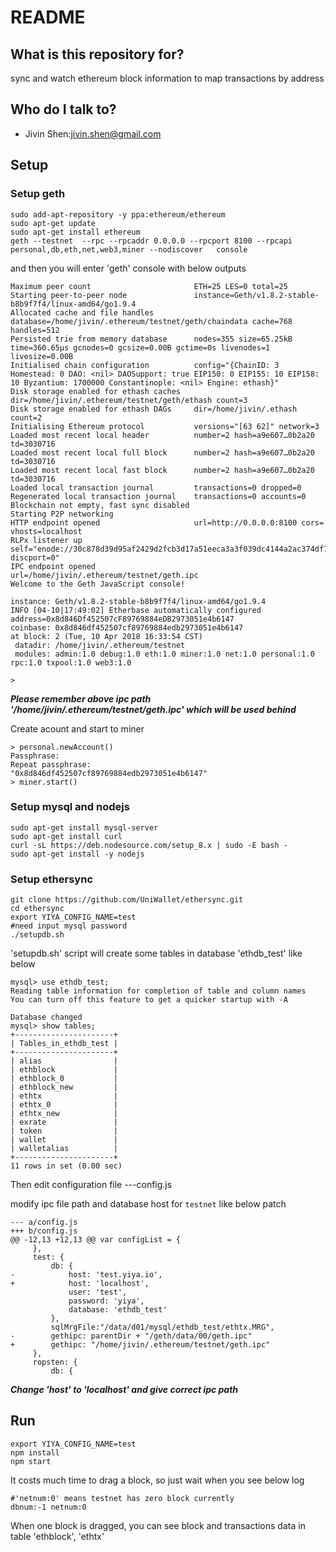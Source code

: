 # README #
## What is this repository for? ##

sync and watch ethereum block information to map transactions by address

## Who do I talk to? ##

* Jivin Shen:jivin.shen@gmail.com

## Setup ##
### Setup geth ###
```
sudo add-apt-repository -y ppa:ethereum/ethereum
sudo apt-get update
sudo apt-get install ethereum
geth --testnet  --rpc --rpcaddr 0.0.0.0 --rpcport 8100 --rpcapi personal,db,eth,net,web3,miner --nodiscover   console
```
and then you will enter 'geth' console with below outputs
```
Maximum peer count                       ETH=25 LES=0 total=25
Starting peer-to-peer node               instance=Geth/v1.8.2-stable-b8b9f7f4/linux-amd64/go1.9.4
Allocated cache and file handles         database=/home/jivin/.ethereum/testnet/geth/chaindata cache=768 handles=512
Persisted trie from memory database      nodes=355 size=65.25kB time=360.65µs gcnodes=0 gcsize=0.00B gctime=0s livenodes=1 livesize=0.00B
Initialised chain configuration          config="{ChainID: 3 Homestead: 0 DAO: <nil> DAOSupport: true EIP150: 0 EIP155: 10 EIP158: 10 Byzantium: 1700000 Constantinople: <nil> Engine: ethash}"
Disk storage enabled for ethash caches   dir=/home/jivin/.ethereum/testnet/geth/ethash count=3
Disk storage enabled for ethash DAGs     dir=/home/jivin/.ethash                       count=2
Initialising Ethereum protocol           versions="[63 62]" network=3
Loaded most recent local header          number=2 hash=a9e607…0b2a20 td=3030716
Loaded most recent local full block      number=2 hash=a9e607…0b2a20 td=3030716
Loaded most recent local fast block      number=2 hash=a9e607…0b2a20 td=3030716
Loaded local transaction journal         transactions=0 dropped=0
Regenerated local transaction journal    transactions=0 accounts=0
Blockchain not empty, fast sync disabled 
Starting P2P networking 
HTTP endpoint opened                     url=http://0.0.0.0:8100 cors= vhosts=localhost
RLPx listener up                         self="enode://30c878d39d95af2429d2fcb3d17a51eeca3a3f039dc4144a2ac374df7c9ef4c4dbed7ce624c43bfbc208d119f0a6f6f566f3afeddf5f61418ccecd7d08397f36@[::]:30303?discport=0"
IPC endpoint opened                      url=/home/jivin/.ethereum/testnet/geth.ipc
Welcome to the Geth JavaScript console!

instance: Geth/v1.8.2-stable-b8b9f7f4/linux-amd64/go1.9.4
INFO [04-10|17:49:02] Etherbase automatically configured       address=0x8d846Df452507cF89769884eDB2973051e4b6147
coinbase: 0x8d846df452507cf89769884edb2973051e4b6147
at block: 2 (Tue, 10 Apr 2018 16:33:54 CST)
 datadir: /home/jivin/.ethereum/testnet
 modules: admin:1.0 debug:1.0 eth:1.0 miner:1.0 net:1.0 personal:1.0 rpc:1.0 txpool:1.0 web3:1.0

> 
```
_**Please remember above ipc path '/home/jivin/.ethereum/testnet/geth.ipc' which will be used behind**_

Create acount and start to miner
```
﻿> personal.newAccount()
Passphrase: 
Repeat passphrase: 
"0x8d846df452507cf89769884edb2973051e4b6147"
> miner.start()
```
### Setup mysql and nodejs ###

```
sudo apt-get install mysql-server
sudo apt-get install curl
curl -sL https://deb.nodesource.com/setup_8.x | sudo -E bash -
sudo apt-get install -y nodejs
```
### Setup ethersync ###

````
git clone https://github.com/UniWallet/ethersync.git
cd ethersync
export YIYA_CONFIG_NAME=test
#need input mysql password
./setupdb.sh
````
'setupdb.sh' script will create some tables in database 'ethdb_test' like below

```
mysql> use ethdb_test;
Reading table information for completion of table and column names
You can turn off this feature to get a quicker startup with -A

Database changed
mysql> show tables;
+----------------------+
| Tables_in_ethdb_test |
+----------------------+
| alias                |
| ethblock             |
| ethblock_0           |
| ethblock_new         |
| ethtx                |
| ethtx_0              |
| ethtx_new            |
| exrate               |
| token                |
| wallet               |
| walletalias          |
+----------------------+
11 rows in set (0.00 sec)

```
Then edit configuration file ---config.js

modify ipc file path and database host for `testnet` like below patch

```
﻿--- a/config.js
+++ b/config.js
@@ -12,13 +12,13 @@ var configList = {
     },
     test: {
         db: {
-            host: 'test.yiya.io',
+            host: 'localhost',
             user: 'test',
             password: 'yiya',
             database: 'ethdb_test'
         },
         sqlMrgFile:"/data/d01/mysql/ethdb_test/ethtx.MRG",
-        gethipc: parentDir + "/geth/data/00/geth.ipc"
+        gethipc: "/home/jivin/.ethereum/testnet/geth.ipc"
     },
     ropsten: {
         db: {

```
_**Change 'host' to 'localhost' and give correct ipc path**_

## Run ##
```
export YIYA_CONFIG_NAME=test
npm install
npm start
```
It costs much time to drag a block, so just wait when you see below log
```
#'netnum:0' means testnet has zero block currently
dbnum:-1 netnum:0
```
When one block is dragged, you can see block and transactions data in table 'ethblock', 'ethtx'

